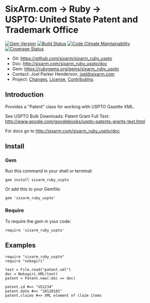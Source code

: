 # SixArm.com → Ruby → <br> USPTO: United State Patent and Trademark Office

<!--header-open-->

[![Gem Version](https://badge.fury.io/rb/sixarm_ruby_uspto.svg)](http://badge.fury.io/rb/sixarm_ruby_uspto)
[![Build Status](https://travis-ci.org/SixArm/sixarm_ruby_uspto.png)](https://travis-ci.org/SixArm/sixarm_ruby_uspto)
[![Code Climate Maintainability](https://api.codeclimate.com/v1/badges/$id/maintainability)](https://codeclimate.com/github/SixArm/$dir/maintainability)
[![Coverage Status](https://coveralls.io/repos/SixArm/sixarm_ruby_uspto/badge.svg?branch=master&service=github)](https://coveralls.io/github/SixArm/sixarm_ruby_uspto?branch=master)

* Git: <https://github.com/sixarm/sixarm_ruby_uspto>
* Doc: <http://sixarm.com/sixarm_ruby_uspto/doc>
* Gem: <https://rubygems.org/gems/sixarm_ruby_uspto>
* Contact: Joel Parker Henderson, <joel@sixarm.com>
* Project: [Changes](CHANGES.md), [License](LICENSE.md), [Contributing](CONTRIBUTING.md).

<!--header-shut-->

## Introduction

Provides a "Patent" class for working with USPTO Gazette XML.

See USPTO Bulk Downloads: Patent Grant Full Text:<br>
http://www.google.com/googlebooks/uspto-patents-grants-text.html

For docs go to <http://sixarm.com/sixarm_ruby_uspto/doc>


<!--install-opent-->

## Install

### Gem

Run this command in your shell or terminal:

    gem install sixarm_ruby_uspto

Or add this to your Gemfile:

    gem 'sixarm_ruby_uspto'

### Require

To require the gem in your code:

    require 'sixarm_ruby_uspto'

<!--install-shut-->


## Examples

    require "sixarm_ruby_uspto"
    require "nokogiri"

    text = File.read("patent.xml")
    doc = Nokogiri.XML(text)
    patent = Patent.new(:doc => doc)

    patent.id #=> "US1234"
    patent.date #=> "20120101"
    patent.claims #=> XML element of claim items
